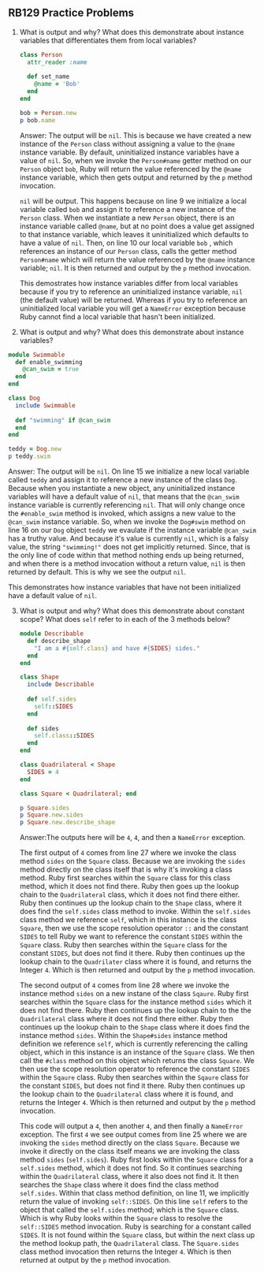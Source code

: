 <h2> RB129 Practice Problems</h2>

1. What is output and why? What does this demonstrate about instance variables that differentiates them from local variables?

   ```ruby
   class Person
     attr_reader :name
     
     def set_name
       @name = 'Bob'
     end
   end
   
   bob = Person.new
   p bob.name
   ```

   Answer: The output will be `nil`. This is because we have created a new instance of the `Person` class without assigning a value to the `@name` instance variable. By default, uninitialized instance variables have a value of `nil`. So, when we invoke the `Person#name` getter method on our `Person` object `bob`, Ruby will return the value referenced by the `@name` instance variable, which then gets output and returned by the `p` method invocation. 

   `nil` will be output. This happens because on line 9 we initialize a local variable called `bob` and assign it to reference a new instance of the `Person` class. When we instantiate a new `Person` object, there is an instance variable called `@name`, but at no point does a value get assigned to that instance variable, which leaves it uninitialized which defaults to have a value of `nil`. Then, on line 10 our local variable `bob` , which references an instance of our `Person` class, calls the getter method `Person#name` which will return the value referenced by the `@name` instance variable; `nil`. It is then returned and output by the `p` method invocation. 

   This demostrates how instance variables differ from local variables because if you try to reference an uninitialized instance variable, `nil` (the default value) will be returned. Whereas if you try to reference an uninitialized local variable you will get a `NameError` exception because Ruby cannot find a local variable that hasn't been initialized.

2.  What is output and why? What does this demonstrate about instance variables?

   ```ruby
   module Swimmable
     def enable_swimming
       @can_swim = true
     end
   end
   
   class Dog
     include Swimmable
     
     def "swimming" if @can_swim
     end
   end
   
   teddy = Dog.new
   p teddy.swim
   ```

   Answer: The output will be `nil`. On line 15 we initialize a new local variable called `teddy` and assign it to reference a new instance of the class `Dog`. Because when you instantiate a new object, any uninitialized instance variables will have a default value of `nil`, that means that the `@can_swim` instance variable is currently referencing `nil`. That will only change once the `#enable_swim` method is invoked, which assigns a new value to the `@can_swim` instance variable. So, when we invoke the `Dog#swim` method on line 16 on our `Dog` object `teddy` we evaulate if the instance variable `@can_swim` has a truthy value. And because it's value is currently `nil`, which is a falsy value, the string `"swimming!"` does not get implicitly returned. Since, that is the only line of code within that method nothing ends up being returned, and when there is a method invocation without a return value, `nil` is then returned by default. This is why we see the output `nil`. 

   This demonstrates how instance variables that have not been initialized have a default value of `nil`. 

3. What is output and why? What does this demonstrate about constant scope? What does `self` refer to in each of the 3 methods below?

   ```ruby
   module Describable
     def describe_shape
       "I am a #{self.class} and have #{SIDES} sides."
     end
   end
   
   class Shape
     include Describable
     
     def self.sides
       self::SIDES
     end
     
     def sides
       self.class::SIDES
     end
   end
   
   class Quadrilateral < Shape
     SIDES = 4
   end
   
   class Square < Quadrilateral; end
   
   p Square.sides
   p Square.new.sides
   p Square.new.describe_shape
   ```

   Answer:The outputs here will be `4`, `4`, and then a `NameError` exception. 
   
   The first output of `4` comes from line 27 where we invoke the class method `sides` on the `Square` class. Because we are invoking the `sides` method directly on the class itself that is why it's invoking a class method. Ruby first searches within the `Square` class for this class method, which it does not find there. Ruby then goes up the lookup chain to the `Quadrilateral` class, which it does not find there either. Ruby then continues up the lookup chain to the `Shape` class, where it does find the `self.sides` class method to invoke. Within the `self.sides` class method we reference `self`, which in this instance is the class `Square`, then we use the scope resolution operator `::` and the constant `SIDES` to tell Ruby we want to reference the constant `SIDES` within the `Square` class. Ruby then searches within the `Square` class for the constant `SIDES`, but does not find it there. Ruby then continues up the lookup chain to the `Quadrilater` class where it is found, and returns the Integer `4`. Which is then returned and output by the `p` method invocation.
   
   The second output of `4` comes from line 28 where we invoke the instance method `sides` on a new instane of the class `Sqaure`. Ruby first searches within the `Square` class for the instance method `sides` which it does not find there. Ruby then continues up the lookup chain to the the `Quadrilateral` class where it does not find there either. Ruby then continues up the lookup chain to the `Shape` class where it does find the instance method `sides`. Within the `Shape#sides` instance method definition we reference `self`, which is currently referencing the calling object, which in this instance is an instance of the `Square` class. We then call the `#class` method on this object which returns the class `Square`. We then use the scope resolution operator to reference the constant `SIDES` within the `Sqaure` class. Ruby then searches within the `Sqaure` class for the constant `SIDES`, but does not find it there. Ruby then continues up the lookup chain to the `Quadrilateral` class where it is found, and returns the Integer `4`. Which is then returned and output by the `p` method invocation.
   
   
   
   
   
    This code will output a `4`, then another `4`, and then finally a `NameError` exception. The first `4` we see output comes from line 25 where we are invoking the `sides` method directly on the class `Square`. Because we invoke it directly on the class itself means we are invoking the class method `sides` (`self.sides`). Ruby first looks within the `Square` class for a `self.sides` method, which it does not find. So it continues searching within the `Quadrilateral` class, where it also does not find it. It then searches the `Shape` class where it does find the class method `self.sides`. Within that class method definition, on line 11, we implicitly return the value of invoking `self::SIDES`. On this line `self` refers to the object that called the `self.sides` method; which is the `Square` class. Which is why Ruby looks within the `Square` class to resolve the `self::SIDES` method invocation. Ruby is searching for a constant called `SIDES`. It is not found within the `Square` class, but within the next class up the method lookup path, the `Quadrilateral` class. The `Square.sides` class method invocation then returns the Integer `4`. Which is then returned at output by the `p` method invocation.

